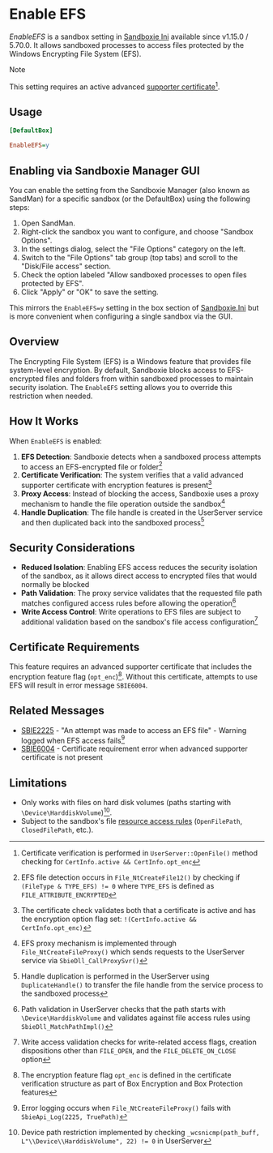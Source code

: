 # Enable EFS

_EnableEFS_ is a sandbox setting in [Sandboxie Ini](SandboxieIni.md) available since v1.15.0 / 5.70.0. It allows sandboxed processes to access files protected by the Windows Encrypting File System (EFS).

> [!NOTE]
> This setting requires an active advanced [supporter certificate](https://sandboxie-plus.com/supporter-certificate/)[^1].

## Usage

```ini
[DefaultBox]

EnableEFS=y
```

## Enabling via Sandboxie Manager GUI

You can enable the setting from the Sandboxie Manager (also known as SandMan) for a specific sandbox (or the DefaultBox) using the following steps:

1. Open SandMan.
2. Right-click the sandbox you want to configure, and choose "Sandbox Options".
3. In the settings dialog, select the "File Options" category on the left.
4. Switch to the "File Options" tab group (top tabs) and scroll to the "Disk/File access" section.
5. Check the option labeled "Allow sandboxed processes to open files protected by EFS".
6. Click "Apply" or "OK" to save the setting.

This mirrors the `EnableEFS=y` setting in the box section of [Sandboxie.Ini](SandboxieIni.md) but is more convenient when configuring a single sandbox via the GUI.

## Overview

The Encrypting File System (EFS) is a Windows feature that provides file system-level encryption. By default, Sandboxie blocks access to EFS-encrypted files and folders from within sandboxed processes to maintain security isolation. The `EnableEFS` setting allows you to override this restriction when needed.

## How It Works

When `EnableEFS` is enabled:

1. **EFS Detection**: Sandboxie detects when a sandboxed process attempts to access an EFS-encrypted file or folder[^2]
2. **Certificate Verification**: The system verifies that a valid advanced supporter certificate with encryption features is present[^3]
3. **Proxy Access**: Instead of blocking the access, Sandboxie uses a proxy mechanism to handle the file operation outside the sandbox[^4]
4. **Handle Duplication**: The file handle is created in the UserServer service and then duplicated back into the sandboxed process[^5]

## Security Considerations

- **Reduced Isolation**: Enabling EFS access reduces the security isolation of the sandbox, as it allows direct access to encrypted files that would normally be blocked
- **Path Validation**: The proxy service validates that the requested file path matches configured access rules before allowing the operation[^6]
- **Write Access Control**: Write operations to EFS files are subject to additional validation based on the sandbox's file access configuration[^7]

## Certificate Requirements

This feature requires an advanced supporter certificate that includes the encryption feature flag (`opt_enc`)[^8]. Without this certificate, attempts to use EFS will result in error message `SBIE6004`.

## Related Messages

- [SBIE2225](SBIE2225.md) - "An attempt was made to access an EFS file" - Warning logged when EFS access fails[^9]
- [SBIE6004](SBIE6004.md) - Certificate requirement error when advanced supporter certificate is not present

## Limitations

- Only works with files on hard disk volumes (paths starting with `\Device\HarddiskVolume`)[^10].
- Subject to the sandbox's file [resource access rules](ResourceAccess.md) (`OpenFilePath`, `ClosedFilePath`, etc.).

[^1]: Certificate verification is performed in `UserServer::OpenFile()` method checking for `CertInfo.active && CertInfo.opt_enc`
[^2]: EFS file detection occurs in `File_NtCreateFile12()` by checking if `(FileType & TYPE_EFS) != 0` where `TYPE_EFS` is defined as `FILE_ATTRIBUTE_ENCRYPTED`
[^3]: The certificate check validates both that a certificate is active and has the encryption option flag set: `!(CertInfo.active && CertInfo.opt_enc)`
[^4]: EFS proxy mechanism is implemented through `File_NtCreateFileProxy()` which sends requests to the UserServer service via `SbieDll_CallProxySvr()`
[^5]: Handle duplication is performed in the UserServer using `DuplicateHandle()` to transfer the file handle from the service process to the sandboxed process
[^6]: Path validation in UserServer checks that the path starts with `\Device\HarddiskVolume` and validates against file access rules using `SbieDll_MatchPathImpl()`
[^7]: Write access validation checks for write-related access flags, creation dispositions other than `FILE_OPEN`, and the `FILE_DELETE_ON_CLOSE` option
[^8]: The encryption feature flag `opt_enc` is defined in the certificate verification structure as part of Box Encryption and Box Protection features
[^9]: Error logging occurs when `File_NtCreateFileProxy()` fails with `SbieApi_Log(2225, TruePath)`
[^10]: Device path restriction implemented by checking `_wcsnicmp(path_buff, L"\\Device\\HarddiskVolume", 22) != 0` in UserServer